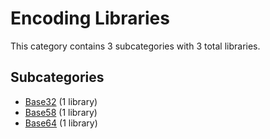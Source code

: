 # Encoding Libraries

This category contains 3 subcategories with 3 total libraries.

## Subcategories

- [Base32](Base32.md) (1 library)
- [Base58](Base58.md) (1 library)
- [Base64](Base64.md) (1 library)
